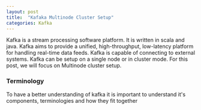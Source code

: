 ```yaml
---
layout: post
title:  "Kafaka Multinode Cluster Setup"
categories: Kafka
---
```


Kafka is a stream processing software platform. It is written in scala and java. Kafka aims to provide a unified, high-throughput, low-latency platform for handling real-time data feeds. Kafka is capable of connecting to external systems. Kafka can be setup on a single node or in cluster mode. For this post, we will focus on Multinode cluster setup.

### Terminology
To have a better understanding of kafka it is important to understand it's components, terminologies and how they fit together
